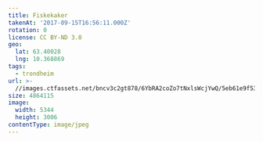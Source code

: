 ```yaml
---
title: Fiskekaker
takenAt: '2017-09-15T16:56:11.000Z'
rotation: 0
license: CC BY-ND 3.0
geo:
  lat: 63.40028
  lng: 10.368869
tags:
  - trondheim
url: >-
  //images.ctfassets.net/bncv3c2gt878/6YbRA2coZo7tNxlsWcjYwQ/5eb61e9f53a11a68f30b9e80af82a015/fiskekaker_37269433306_o
size: 4864115
image:
  width: 5344
  height: 3006
contentType: image/jpeg
---
```


